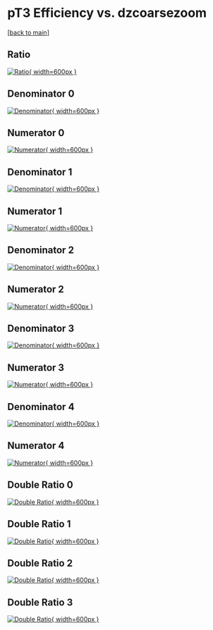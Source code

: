 # pT3 Efficiency vs. dzcoarsezoom

[[back to main](./)]



## Ratio

[![Ratio](../mtv/var/pT3_vtr_11_-1_eff_dzcoarsezoom.png){ width=600px }](../mtv/var/pT3_vtr_11_-1_eff_dzcoarsezoom.pdf)

## Denominator 0

[![Denominator](../mtv/den/pT3_vtr_11_-1_eff_dzcoarsezoom_den0.png){ width=600px }](../mtv/den/pT3_vtr_11_-1_eff_dzcoarsezoom_den0.pdf)

## Numerator 0

[![Numerator](../mtv/num/pT3_vtr_11_-1_eff_dzcoarsezoom_num0.png){ width=600px }](../mtv/num/pT3_vtr_11_-1_eff_dzcoarsezoom_num0.pdf)

## Denominator 1

[![Denominator](../mtv/den/pT3_vtr_11_-1_eff_dzcoarsezoom_den1.png){ width=600px }](../mtv/den/pT3_vtr_11_-1_eff_dzcoarsezoom_den1.pdf)

## Numerator 1

[![Numerator](../mtv/num/pT3_vtr_11_-1_eff_dzcoarsezoom_num1.png){ width=600px }](../mtv/num/pT3_vtr_11_-1_eff_dzcoarsezoom_num1.pdf)

## Denominator 2

[![Denominator](../mtv/den/pT3_vtr_11_-1_eff_dzcoarsezoom_den2.png){ width=600px }](../mtv/den/pT3_vtr_11_-1_eff_dzcoarsezoom_den2.pdf)

## Numerator 2

[![Numerator](../mtv/num/pT3_vtr_11_-1_eff_dzcoarsezoom_num2.png){ width=600px }](../mtv/num/pT3_vtr_11_-1_eff_dzcoarsezoom_num2.pdf)

## Denominator 3

[![Denominator](../mtv/den/pT3_vtr_11_-1_eff_dzcoarsezoom_den3.png){ width=600px }](../mtv/den/pT3_vtr_11_-1_eff_dzcoarsezoom_den3.pdf)

## Numerator 3

[![Numerator](../mtv/num/pT3_vtr_11_-1_eff_dzcoarsezoom_num3.png){ width=600px }](../mtv/num/pT3_vtr_11_-1_eff_dzcoarsezoom_num3.pdf)

## Denominator 4

[![Denominator](../mtv/den/pT3_vtr_11_-1_eff_dzcoarsezoom_den4.png){ width=600px }](../mtv/den/pT3_vtr_11_-1_eff_dzcoarsezoom_den4.pdf)

## Numerator 4

[![Numerator](../mtv/num/pT3_vtr_11_-1_eff_dzcoarsezoom_num4.png){ width=600px }](../mtv/num/pT3_vtr_11_-1_eff_dzcoarsezoom_num4.pdf)

## Double Ratio 0

[![Double Ratio](../mtv/ratio/pT3_vtr_11_-1_eff_dzcoarsezoom_ratio0.png){ width=600px }](../mtv/ratio/pT3_vtr_11_-1_eff_dzcoarsezoom_ratio0.pdf)

## Double Ratio 1

[![Double Ratio](../mtv/ratio/pT3_vtr_11_-1_eff_dzcoarsezoom_ratio1.png){ width=600px }](../mtv/ratio/pT3_vtr_11_-1_eff_dzcoarsezoom_ratio1.pdf)

## Double Ratio 2

[![Double Ratio](../mtv/ratio/pT3_vtr_11_-1_eff_dzcoarsezoom_ratio2.png){ width=600px }](../mtv/ratio/pT3_vtr_11_-1_eff_dzcoarsezoom_ratio2.pdf)

## Double Ratio 3

[![Double Ratio](../mtv/ratio/pT3_vtr_11_-1_eff_dzcoarsezoom_ratio3.png){ width=600px }](../mtv/ratio/pT3_vtr_11_-1_eff_dzcoarsezoom_ratio3.pdf)

